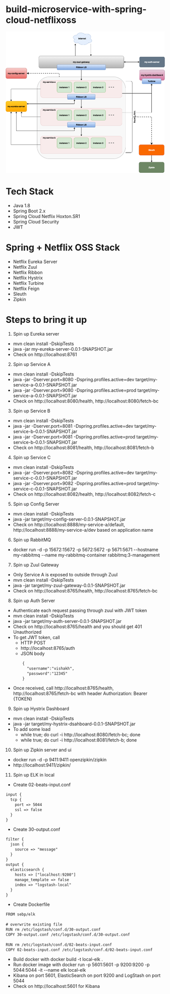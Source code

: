 # build-microservice-with-spring-cloud-netflixoss

![alt text](https://github.com/Hitman007IN/build-microservice-with-spring-cloud-netflixoss/blob/master/screenshot/microservice_architecture.png)

# Tech Stack
- Java 1.8
- Spring Boot 2.x
- Spring Cloud Netflix Hoxton.SR1
- Spring Cloud Security
- JWT

# Spring + Netflix OSS Stack
- Netflix Eureka Server
- Netflix Zuul
- Netflix Ribbon
- Netflix Hystrix
- Netflix Turbine
- Netflix Feign
- Sleuth
- Zipkin

# Steps to bring it up

1) Spin up Eureka server
- mvn clean install -DskipTests
- java -jar my-eureka-server-0.0.1-SNAPSHOT.jar
- Check on http://localhost:8761

2) Spin up Service A
- mvn clean install -DskipTests
- java -jar -Dserver.port=8080 -Dspring.profiles.active=dev target/my-service-a-0.0.1-SNAPSHOT.jar
- java -jar -Dserver.port=9080 -Dspring.profiles.active=prod target/my-service-a-0.0.1-SNAPSHOT.jar
- Check on http://localhost:8080/health, http://localhost:8080/fetch-bc

3) Spin up Service B
- mvn clean install -DskipTests
- java -jar -Dserver.port=8081 -Dspring.profiles.active=dev target/my-service-b-0.0.1-SNAPSHOT.jar
- java -jar -Dserver.port=9081 -Dspring.profiles.active=prod target/my-service-b-0.0.1-SNAPSHOT.jar
- Check on http://localhost:8081/health, http://localhost:8081/fetch-b

4) Spin up Service C
- mvn clean install -DskipTests
- java -jar -Dserver.port=8082 -Dspring.profiles.active=dev target/my-service-c-0.0.1-SNAPSHOT.jar
- java -jar -Dserver.port=9082 -Dspring.profiles.active=prod target/my-service-c-0.0.1-SNAPSHOT.jar
- Check on http://localhost:8082/health, http://localhost:8082/fetch-c

5) Spin up Config Server
- mvn clean install -DskipTests
- java -jar target/my-config-server-0.0.1-SNAPSHOT.jar
- Check on http://localhost:8888/my-service-a/default, http://localhost:8888/my-service-a/dev based on application name

6) Spin up RabbitMQ
- docker run -d -p 15672:15672 -p 5672:5672 -p 5671:5671 --hostname my-rabbitmq --name my-rabbitmq-container rabbitmq:3-management

7) Spin up Zuul Gateway
- Only Service A is exposed to outside through Zuul
- mvn clean install -DskipTests
- java -jar target/my-zuul-gateway-0.0.1-SNAPSHOT.jar
- Check on http://localhost:8765/health, http://localhost:8765/fetch-bc

8) Spin up Auth Server
- Authenticate each request passing through zuul with JWT token
- mvn clean install -DskipTests
- java -jar target/my-auth-server-0.0.1-SNAPSHOT.jar
- Check on http://localhost:8765/health and you should get 401 Unauthorized
- To get JWT token, call 
	- HTTP POST
	- http://localhost:8765/auth
	- JSON body
	``` 
	    {
          "username":"vishakh",
          "password":"12345"
        }
	```
- Once received, call http://localhost:8765/health, http://localhost:8765/fetch-bc with header Authorization: Bearer {TOKEN}

9) Spin up Hystrix Dashboard
- mvn clean install -DskipTests
- java -jar target/my-hystrix-dsahboard-0.0.1-SNAPSHOT.jar
- To add some load
	- while true; do curl -i http://localhost:8080/fetch-bc; done
	- while true; do curl -i http://localhost:8081/fetch-b; done

10) Spin up Zipkin server and ui
- docker run -d -p 9411:9411 openzipkin/zipkin
- http://localhost:9411/zipkin/

11) Spin up ELK in local
- Create 02-beats-input.conf
```
input {
  tcp {
    port => 5044
    ssl => false
  }
}
```
- Create 30-output.conf
```
filter {
  json {
    source => "message"
  }
}
output {
  elasticsearch {
    hosts => ["localhost:9200"]
    manage_template => false
    index => "logstash-local"
  }
}
```
- Create Dockerfile
```
FROM sebp/elk

# overwrite existing file
RUN rm /etc/logstash/conf.d/30-output.conf
COPY 30-output.conf /etc/logstash/conf.d/30-output.conf

RUN rm /etc/logstash/conf.d/02-beats-input.conf
COPY 02-beats-input.conf /etc/logstash/conf.d/02-beats-input.conf
```
- Build docker with docker build -t local-elk .
- Run docker image with docker run -p 5601:5601 -p 9200:9200 -p 5044:5044 -it --name elk local-elk
- Kibana on port 5601, ElasticSearch on port 9200 and LogStash on port 5044
- Check on http://localhost:5601 for Kibana

